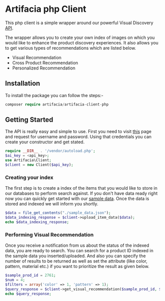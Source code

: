 # Artifacia php Client

This php client is a simple wrapper around our powerful Visual Discovery [API](http://docs.artifacia.com/).

The wrapper allows you to create your own index of images on which you would like to enhance the product discovery experiences. It also allows you to get various types of recommendations which are listed below.

* Visual Recommendation
* Cross Product Recommendation
* Personalized Recommendation

## Installation

To install the package you can follow the steps:-

```php
composer require artifacia/artifacia-client-php
```

## Getting Started

The API is really easy and simple to use. First you need to visit [this](http://www.artifacia.com/requestaccess/) page and request for username and password. Using that credentials you can create your constructor and get stated.

```php
require __DIR__ . '/vendor/autoload.php';
$ai_key = <api_key>;
use Artifacia\Client;
$client = new Client($api_key);
```

### Creating your index
The first step is to create a index of the items that you would like to store in our databases to perform search against. If you don't have data ready right now you can quickly get started with our [sample data](https://github.com/artifacia/artifacia-client-php/blob/master/sample_data.json). Once the data is stored and indexed we will inform you shortly.

```php
$data = file_get_contents("./sample_data.json");
$data_indexing_response = $client->upload_item_data($data);
echo $data_indexing_response;
```

### Performing Visual Recommendation
Once you receive a notification from us about the status of the indexed data, you are ready to search.
You can search for a product ID indexed in the sample data you inserted/uploaded. And also you can specify the number of results to be returned as well as set the attribute (like color, pattern, material etc.) if you want to prioritize the result as given below.

```php
$sample_prod_id = 2761;
$num = 4;
$filters = array('color' => 1, 'pattern' => 1);
$query_response = $client->get_visual_recommendation($sample_prod_id, $num, $filters);
echo $query_response;
```
